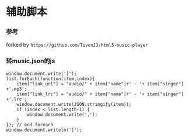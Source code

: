 # 辅助脚本

### 参考
forked by ```https://github.com/TivonJJ/html5-music-player```

### 转music.json的js
```
window.document.write('[');
list.forEach(function(item,index){
    item["link_url"] = "audio/" + item["name"]+' - '+ item["singer"] +'.mp3';
    item["link_lrc"] = "audio/" + item["name"]+' - '+ item["singer"] +'.lrc';
    window.document.write(JSON.stringify(item));
    if (index < list.length-1) {
        window.document.write(',');
    }
}); // end foreach
window.document.writeln(']');
```
# 